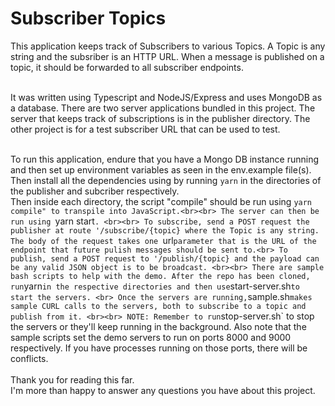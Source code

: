 # Subscriber Topics

This application keeps track of Subscribers to various Topics. 
A Topic is any string and the subsriber is an HTTP URL.
When a message is published on a topic, it should be forwarded to all subscriber endpoints.<br><br>

It was written using Typescript and NodeJS/Express and uses MongoDB as a database. There are two server applications bundled in this project. The server that keeps track of subscriptions is in the publisher directory. The other project is for a test subscriber URL that can be used to test.<br><br>

To run this application, endure that you have a Mongo DB instance running and then set up environment variables as seen in the env.example file(s).
Then install all the dependencies using by running `yarn` in the directories of the publisher and subcriber respectively.<br> Then inside each directory, the script "compile" should be run using `yarn compile" to transpile into JavaScript.<br><br>
The server can then be run using `yarn start`.
<br><br>
To subscribe, send a POST request the publisher at route '/subscribe/{topic} where the Topic is any string. The body of the request takes one `url` parameter that is the URL of the endpoint that future pulish messages should be sent to.<br>
To publish, send a POST request to '/publish/{topic} and the payload can be any valid JSON object is to be broadcast.
<br><br>
There are sample bash scripts to help with the demo. After the repo has been cloned, run `yarn` in the respective directories
and then use `start-server.sh` to start the servers. <br>
Once the servers are running, `sample.sh` makes sample CURL calls to the servers, both to subscribe to a topic and publish from it. <br><br>
NOTE: Remember to run `stop-server.sh` to stop the servers or they'll keep running in the background. Also note that the sample scripts set the demo servers to run on ports 8000 and 9000 respectively. If you have processes running on those ports, there will be conflicts.
<br><br>
Thank you for reading this far. <br>
I'm more than happy to answer any questions you have about this project.
